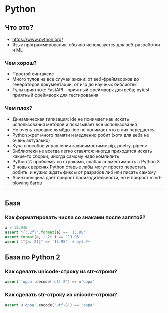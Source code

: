 # Python

## Что это?

- https://www.python.org/
- Язык программирования, обычно используется для веб-разработки и ML

### Чем хорош?

- Простой синтаксис
- Много тулов на все случаи жизни: от веб-фреймворков до генераторов документации, от игр до научных библиотек
- Тулы приятные: FastAPI - приятный фреймворк для веба; pytest - приятный фреймворк для тестирования

### Чем плох?

- Динамическая типизация: ide не понимает как искать использования методов и показывает все использования
- Не очень хорошие лямбды: ide не понимает что в них передается
- Python жрет много памяти и медленно робит (хотя для веба не очень актуально)
- Куча способов управления зависимостями: pip, poetry, pipenv
- Библиотеки не всегда легко ставятся: иногда приходится искать какие-то сборки; иногда самому надо компилить
- Python 2: проблемы со строками, слабая совместимость с Python 3
- В новых версиях Python старые либы могут просто перестать робить, и нужно ждать фиксы от разрабов либ или писать
  самому
- Асинхронщина дает прирост произодительности, но и прирост mind-blowing багов

---

## База

### Как форматировать числа со знаками после запятой?

```python
a = 13.946
assert "{:.2f}".format(a) == '13.95'
assert format(a, '.2f') == '13.95'
assert f"{a:.2f}" == '13.95'  # py3.6+
```

## База по Python 2

### Как сделать unicode-строку из str-строки?

```python
assert 'oppa'.decode('utf-8') == u'oppa'
```

### Как сделать str-строку из unicode-строки?

```python
assert u'oppa'.encode('utf-8') == 'oppa'
```